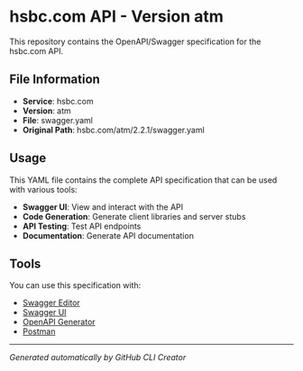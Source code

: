 # hsbc.com API - Version atm

This repository contains the OpenAPI/Swagger specification for the hsbc.com API.

## File Information

- **Service**: hsbc.com
- **Version**: atm
- **File**: swagger.yaml
- **Original Path**: hsbc.com/atm/2.2.1/swagger.yaml

## Usage

This YAML file contains the complete API specification that can be used with various tools:

- **Swagger UI**: View and interact with the API
- **Code Generation**: Generate client libraries and server stubs
- **API Testing**: Test API endpoints
- **Documentation**: Generate API documentation

## Tools

You can use this specification with:

- [Swagger Editor](https://editor.swagger.io/)
- [Swagger UI](https://swagger.io/tools/swagger-ui/)
- [OpenAPI Generator](https://openapi-generator.tech/)
- [Postman](https://www.postman.com/)

---

*Generated automatically by GitHub CLI Creator*
